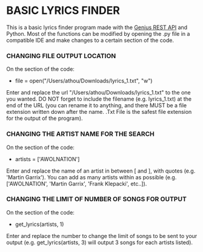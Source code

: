 # BASIC LYRICS FINDER #
This is a basic lyrics finder program made with the [Genius REST API](https://docs.genius.com/) and Python. Most of the functions can be modified by opening the .py file in a compatible IDE and make changes to a certain section of the code.

### CHANGING FILE OUTPUT LOCATION ### 
On the section of the code: 
* file = open("/Users/athou/Downloads/lyrics_1.txt", "w")

Enter and replace the url "/Users/athou/Downloads/lyrics_1.txt" to the one you wanted. DO NOT forget to include the filename (e.g. lyrics_1.txt) at the end of the URL (you can rename it to anything, and there MUST be a file extension written down after the name. .Txt File is the safest file extension for the output of the program).

### CHANGING THE ARTIST NAME FOR THE SEARCH ### 
On the section of the code: 
* artists = ['AWOLNATION']

Enter and replace the name of an artist in between [ and ], with quotes (e.g. 'Martin Garrix'). You can add as many artists within as possible (e.g. ['AWOLNATION', 'Martin Garrix', 'Frank Klepacki', etc..]).

### CHANGING THE LIMIT OF NUMBER OF SONGS FOR OUTPUT ###
On the section of the code: 
* get_lyrics(artists, 1)

Enter and replace the number to change the limit of songs to be sent to your output (e.g. get_lyrics(artists, 3) will output 3 songs for each artists listed).
